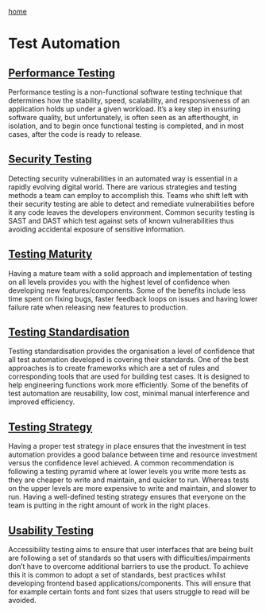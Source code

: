 [home](../README.md)
# Test Automation


## [Performance Testing](performance-testing.md)
Performance testing is a non-functional software testing technique that determines how the stability, speed, scalability, and responsiveness of an application holds up under a given workload. It’s a key step in ensuring software quality, but unfortunately, is often seen as an afterthought, in isolation, and to begin once functional testing is completed, and in most cases, after the code is ready to release.


## [Security Testing](security-testing.md)
Detecting security vulnerabilities in an automated way is essential in a rapidly evolving digital world. There are various strategies and testing methods a team can employ to accomplish this. Teams who shift left with their security testing are able to detect and remediate vulnerabilities before it any code leaves the developers environment. Common security testing is SAST and DAST which test against sets of known vulnerabilities thus avoiding accidental exposure of sensitive information.


## [Testing Maturity](testing-maturity.md)
Having a mature team with a solid approach and implementation of testing on all levels provides you with the highest level of confidence when developing new features/components. Some of the benefits include less time spent on fixing bugs, faster feedback loops on issues and having lower failure rate when releasing new features to production.


## [Testing Standardisation](testing-standardisation.md)
Testing standardisation provides the organisation a level of confidence that all test automation developed is covering their standards. One of the best approaches is to create frameworks which are a set of rules and corresponding tools that are used for building test cases. It is designed to help engineering functions work more efficiently. Some of the benefits of test automation are reusability, low cost, minimal manual interference and improved efficiency.


## [Testing Strategy](testing-strategy.md)
Having a proper test strategy in place ensures that the investment in test automation provides a good balance between time and resource investment versus the confidence level achieved. A common recommendation is following a testing pyramid where at lower levels you write more tests as they are cheaper to write and maintain, and quicker to run. Whereas tests on the upper levels are more expensive to write and maintain, and slower to run. Having a well-defined testing strategy ensures that everyone on the team is putting in the right amount of work in the right places.


## [Usability Testing](usability-testing.md)
Accessibility testing aims to ensure that user interfaces that are being built are following a set of standards so that users with difficulties/impairments don’t have to overcome additional barriers to use the product. To achieve this it is common to adopt a set of standards, best practices whilst developing frontend based applications/components. This will ensure that for example certain fonts and font sizes that users struggle to read will be avoided.
